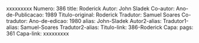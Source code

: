 xxxxxxxxx
Numero: 386
title: Roderick
Autor: John Sladek
Co-autor: 
Ano-de-Publicacao: 1989
Titulo-original: Roderick
Tradutor: Samuel Soares
Co-tradutor: 
Ano-de-edicao: 1980
alias: John-Sladek
Autor2-alias: 
Tradutor1-alias: Samuel-Soares
Tradutor2-alias: 
Titulo-link: 386-Roderick
Capa: 
pags: 361
Capa-link: 
xxxxxxxxx